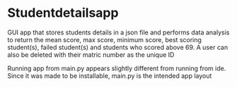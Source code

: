 # Studentdetailsapp

GUI app that stores students details in a json file and performs data analysis to return the mean score,
max score, minimum score, best scoring student(s), failed student(s) and students who scored above 69.
A user can also be deleted with their matric number as the unique ID

Running app from main.py appears slightly different from running from ide. Since it was made to be installable, main.py is the intended app layout
